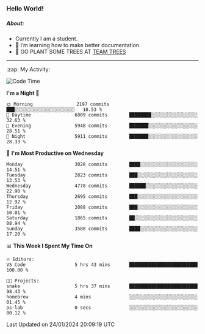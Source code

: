 ### Hello World!

##### About:
- Currently I am a student.
- 🌱 I’m learning how to make better documentation.
- 🌱 GO PLANT SOME TREES AT [TEAM TREES](https://teamtrees.org/)

---
  <summary>:zap: My Activity:</summary>
  
<!--START_SECTION:waka-->
![Code Time](http://img.shields.io/badge/Code%20Time-1%2C274%20hrs%2011%20mins-blue)

**I'm a Night 🦉** 

```text
🌞 Morning                2197 commits        ███░░░░░░░░░░░░░░░░░░░░░░   10.53 % 
🌆 Daytime                6809 commits        ████████░░░░░░░░░░░░░░░░░   32.63 % 
🌃 Evening                5948 commits        ███████░░░░░░░░░░░░░░░░░░   28.51 % 
🌙 Night                  5911 commits        ███████░░░░░░░░░░░░░░░░░░   28.33 % 
```
📅 **I'm Most Productive on Wednesday** 

```text
Monday                   3028 commits        ████░░░░░░░░░░░░░░░░░░░░░   14.51 % 
Tuesday                  2823 commits        ███░░░░░░░░░░░░░░░░░░░░░░   13.53 % 
Wednesday                4778 commits        ██████░░░░░░░░░░░░░░░░░░░   22.90 % 
Thursday                 2695 commits        ███░░░░░░░░░░░░░░░░░░░░░░   12.92 % 
Friday                   2088 commits        ███░░░░░░░░░░░░░░░░░░░░░░   10.01 % 
Saturday                 1865 commits        ██░░░░░░░░░░░░░░░░░░░░░░░   08.94 % 
Sunday                   3588 commits        ████░░░░░░░░░░░░░░░░░░░░░   17.20 % 
```


📊 **This Week I Spent My Time On** 

```text
🔥 Editors: 
VS Code                  5 hrs 43 mins       █████████████████████████   100.00 % 

🐱‍💻 Projects: 
snake                    5 hrs 37 mins       █████████████████████████   98.43 % 
homebrew                 4 mins              ░░░░░░░░░░░░░░░░░░░░░░░░░   01.45 % 
os-lab                   0 secs              ░░░░░░░░░░░░░░░░░░░░░░░░░   00.12 % 
```


 Last Updated on 24/01/2024 20:09:19 UTC
<!--END_SECTION:waka-->
